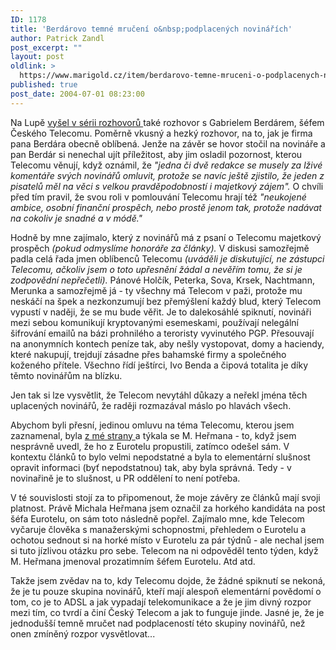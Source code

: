 ```yaml
---
ID: 1178
title: 'Berdárovo temné mručení o&nbsp;podplacených novinářích'
author: Patrick Zandl
post_excerpt: ""
layout: post
oldlink: >
  https://www.marigold.cz/item/berdarovo-temne-mruceni-o-podplacenych-novinarich
published: true
post_date: 2004-07-01 08:23:00
---
```

<p>
Na Lupě <a href="http://www.lupa.cz/clanek.php3?show=3467">vyšel v sérii rozhovorů </a>také rozhovor s Gabrielem Berdárem, šéfem Českého Telecomu. Poměrně vkusný a hezký rozhovor, na to, jak je firma pana Berdára obecně oblíbená. Jenže na závěr se hovor stočil na novináře a pan Berdár si nenechal ujít příležitost, aby jim osladil pozornost, kterou Telecomu věnují, když oznámil, že<em> &quot;jedna či dvě redakce se musely za lživé komentáře svých novinářů omluvit, protože se navíc ještě zjistilo, že jeden z pisatelů měl na věci s velkou pravděpodobností i majetkový zájem&quot;.</em> O chvíli před tím pravil, že svou roli v pomlouvání Telecomu hrají též <em>&quot;neukojené ambice, osobní finanční prospěch, nebo prostě jenom tak, protože nadávat na cokoliv je snadné a v módě.&quot;</em></p>
<p>
Hodně by mne zajímalo, který z novinářů má z psaní o Telecomu majetkový prospěch <em>(pokud odmyslíme honoráře za články).</em> V diskusi samozřejmě padla celá řada jmen oblíbenců Telecomu <em>(uváděli je diskutující, ne zástupci Telecomu, ačkoliv jsem o toto upřesnění žádal a nevěřím tomu, že si je zodpovědní nepřečetli).</em> Pánové Holčík, Peterka, Sova, Krsek, Nachtmann, Merunka a samozřejmě já - ty všechny má Telecom v paži, protože mu neskáčí na špek a nezkonzumují bez přemýšlení každý blud, který Telecom vypustí v naději, že se mu bude věřit. Je to dalekosáhlé spiknutí, novináři mezi sebou komunikují kryptovanými esemeskami, používají nelegální šifrování emailů na bázi prohnilého a teroristy vyvinutého PGP. Přesouvají na anonymních kontech peníze tak, aby nešly vystopovat, domy a haciendy, které nakupují, trejdují zásadne přes bahamské firmy a společného koženého přítele. Všechno řídí ještírci, Ivo Benda a čipová totalita je díky těmto novinářům na blízku. </p>
<p>
Jen tak si lze vysvětlit, že Telecom nevytáhl důkazy a neřekl jména těch uplacených novinářů, že raději rozmazával máslo po hlavách všech. </p>
<p>
Abychom byli přesní, jedinou omluvu na téma Telecomu, kterou jsem zaznamenal, byla <a href="http://www.marigold.cz/?itemid=1025">z mé strany </a>a týkala se M. Heřmana - to, když jsem nesprávně uvedl, že ho z Eurotelu propustili, zatímco odešel sám. V kontextu článků to bylo velmi nepodstatné a byla to elementární slušnost opravit informaci (byť nepodstatnou) tak, aby byla správná. Tedy - v novinařině je to slušnost, u PR oddělení to není potřeba. </p>
<p>
V té souvislosti stojí za to připomenout, že moje závěry ze článků mají svoji platnost. Právě Michala Heřmana jsem označil za horkého kandidáta na post šéfa Eurotelu, on sám toto následně popřel. Zajímalo mne, kde Telecom vyčaruje člověka s manažerskými schopnostmi, přehledem o Eurotelu a ochotou sednout si na horké místo v Eurotelu za pár týdnů - ale nechal jsem si tuto jízlivou otázku pro sebe. Telecom na ni odpověděl tento týden, když M. Heřmana jmenoval prozatimním šéfem Eurotelu. Atd atd. </p>
<p>
Takže jsem zvědav na to, kdy Telecomu dojde, že žádné spiknutí se nekoná, že je tu pouze skupina novinářů, kteří mají alespoň elementární povědomí o tom, co je to ADSL a jak vypadají telekomunikace a že je jim divný rozpor mezi tím, co tvrdí a činí Český Telecom a jak to funguje jinde. Jasné je, že je jednodušší temně mručet nad podplaceností této skupiny novinářů, než onen zmíněný rozpor vysvětlovat...</p>
